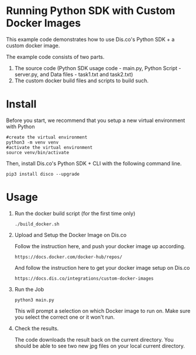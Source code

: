 # Running Python SDK with Custom Docker Images

This example code demonstrates how to use Dis.co's Python SDK + a custom docker image.

The example code consists of two parts.

1. The source code (Python SDK usage code - main.py, Python Script - server.py, and Data files - task1.txt and task2.txt)
2. The custom docker build files and scripts to build such. 

# Install

Before you start, we recommend that you setup a new virtual environment with Python

```
#create the virtual environment
python3 -m venv venv 
#activate the virtual environment
source venv/bin/activate
``` 

Then, install Dis.co's Python SDK + CLI with the following command line.

```
pip3 install disco --upgrade
```

# Usage

1. Run the docker build script (for the first time only)

	```
	./build_docker.sh
	```

2. Upload and Setup the Docker Image on Dis.co 

	Follow the instruction here, and push your docker image up according.
	```
	https://docs.docker.com/docker-hub/repos/
	```

	And follow the instruction here to get your docker image setup on Dis.co

	```
	https://docs.dis.co/integrations/custom-docker-images
	```

3. Run the Job

	```
	python3 main.py
	```

	This will prompt a selection on which Docker image to run on. Make sure you select the correct one or it won't run.

4. Check the results.

	The code downloads the result back on the current directory. You should be able to see two new jpg files on your local current directory. 
